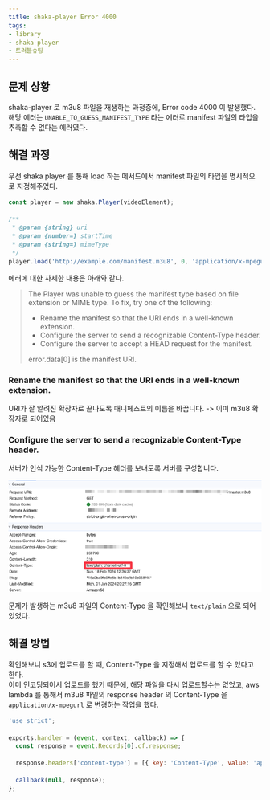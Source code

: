 ```yaml
---
title: shaka-player Error 4000
tags:
- library
- shaka-player
- 트러블슈팅
---
```


## 문제 상황

shaka-player 로 m3u8 파일을 재생하는 과정중에, Error code 4000 이 발생했다.  
해당 에러는 `UNABLE_TO_GUESS_MANIFEST_TYPE` 라는 에러로 manifest 파일의 타입을 추측할 수 없다는 에러였다.

## 해결 과정

우선 shaka player 를 통해 load 하는 메서드에서 manifest 파일의 타입을 명시적으로 지정해주었다.

```javascript
const player = new shaka.Player(videoElement);

/**
 * @param {string} uri
 * @param {number=} startTime
 * @param {string=} mimeType
 */
player.load('http://example.com/manifest.m3u8', 0, 'application/x-mpegurl');
```

에러에 대한 자세한 내용은 아래와 같다.
> The Player was unable to guess the manifest type based on file extension or MIME type. To fix, try one of the following:  
> - Rename the manifest so that the URI ends in a well-known extension.  
> - Configure the server to send a recognizable Content-Type header.  
> - Configure the server to accept a HEAD request for the manifest.  
> 
> error.data[0] is the manifest URI.

### Rename the manifest so that the URI ends in a well-known extension.
URI가 잘 알려진 확장자로 끝나도록 매니페스트의 이름을 바꿉니다. -> 이미 m3u8 확장자로 되어있음

### Configure the server to send a recognizable Content-Type header.
서버가 인식 가능한 Content-Type 헤더를 보내도록 서버를 구성합니다.  

![](../attachments/.shaka-player-error-4000_images/92edbb59.png)  

문제가 발생하는 m3u8 파일의 Content-Type 을 확인해보니 `text/plain` 으로 되어있었다.

## 해결 방법
확인해보니 s3에 업로드를 할 때, Content-Type 을 지정해서 업로드를 할 수 있다고 한다.  
이미 인코딩되어서 업로드를 했기 때문에, 해당 파일을 다시 업로드할수는 없었고, aws lambda 를 통해서 m3u8 파일의 response header 의 Content-Type 을 `application/x-mpegurl` 로 변경하는 작업을 했다.

```javascript
'use strict';

exports.handler = (event, context, callback) => {
  const response = event.Records[0].cf.response;
  
  response.headers['content-type'] = [{ key: 'Content-Type', value: 'application/x-mpegurl' }];
  
  callback(null, response);
};
```


